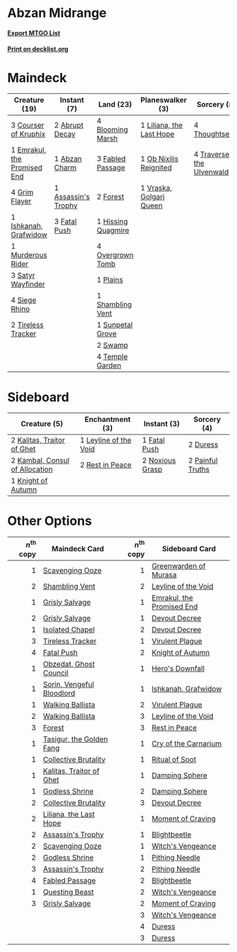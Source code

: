 # Abzan Midrange

#### [Export MTGO List](../collection/Abzan%20Midrange/Abzan%20Midrange.txt)
#### [Print on decklist.org](http://decklist.org/?deckmain=2%09Abrupt%20Decay%0A1%09Abzan%20Charm%0A1%09Assassin's%20Trophy%0A4%09Blooming%20Marsh%0A3%09Courser%20of%20Kruphix%0A1%09Emrakul,%20the%20Promised%20End%0A3%09Fabled%20Passage%0A3%09Fatal%20Push%0A2%09Forest%0A4%09Grim%20Flayer%0A1%09Hissing%20Quagmire%0A1%09Ishkanah,%20Grafwidow%0A1%09Liliana,%20the%20Last%20Hope%0A1%09Murderous%20Rider%0A1%09Ob%20Nixilis%20Reignited%0A4%09Overgrown%20Tomb%0A1%09Plains%0A3%09Satyr%20Wayfinder%0A1%09Shambling%20Vent%0A4%09Siege%20Rhino%0A1%09Sunpetal%20Grove%0A2%09Swamp%0A4%09Temple%20Garden%0A4%09Thoughtseize%0A2%09Tireless%20Tracker%0A4%09Traverse%20the%20Ulvenwald%0A1%09Vraska,%20Golgari%20Queen&deckside=2%09Duress%0A1%09Fatal%20Push%0A2%09Kalitas,%20Traitor%20of%20Ghet%0A2%09Kambal,%20Consul%20of%20Allocation%0A1%09Knight%20of%20Autumn%0A1%09Leyline%20of%20the%20Void%0A2%09Noxious%20Grasp%0A2%09Painful%20Truths%0A2%09Rest%20in%20Peace)
# Maindeck

|                                            Creature (19)                                             |                                         Instant (7)                                          |                                          Land (23)                                          |                                         Planeswalker (3)                                          |                                            Sorcery (8)                                            |
|------------------------------------------------------------------------------------------------------|----------------------------------------------------------------------------------------------|---------------------------------------------------------------------------------------------|---------------------------------------------------------------------------------------------------|---------------------------------------------------------------------------------------------------|
|3 [Courser of Kruphix](http://gatherer.wizards.com/Pages/Card/Details.aspx?multiverseid=442153)       |2 [Abrupt Decay](http://gatherer.wizards.com/Pages/Card/Details.aspx?multiverseid=456061)     |4 [Blooming Marsh](http://gatherer.wizards.com/Pages/Card/Details.aspx?multiverseid=417816)  |1 [Liliana, the Last Hope](http://gatherer.wizards.com/Pages/Card/Details.aspx?multiverseid=414388)|4 [Thoughtseize](http://gatherer.wizards.com/Pages/Card/Details.aspx?multiverseid=438676)          |
|1 [Emrakul, the Promised End](http://gatherer.wizards.com/Pages/Card/Details.aspx?multiverseid=414295)|1 [Abzan Charm](http://gatherer.wizards.com/Pages/Card/Details.aspx?multiverseid=420794)      |3 [Fabled Passage](http://gatherer.wizards.com/Pages/Card/Details.aspx?multiverseid=473206)  |1 [Ob Nixilis Reignited](http://gatherer.wizards.com/Pages/Card/Details.aspx?multiverseid=401971)  |4 [Traverse the Ulvenwald](http://gatherer.wizards.com/Pages/Card/Details.aspx?multiverseid=409998)|
|4 [Grim Flayer](http://gatherer.wizards.com/Pages/Card/Details.aspx?multiverseid=414489)              |1 [Assassin's Trophy](http://gatherer.wizards.com/Pages/Card/Details.aspx?multiverseid=452902)|2 [Forest](http://gatherer.wizards.com/Pages/Card/Details.aspx?multiverseid=439860)          |1 [Vraska, Golgari Queen](http://gatherer.wizards.com/Pages/Card/Details.aspx?multiverseid=452963) |                                                                                                   |
|1 [Ishkanah, Grafwidow](http://gatherer.wizards.com/Pages/Card/Details.aspx?multiverseid=414463)      |3 [Fatal Push](http://gatherer.wizards.com/Pages/Card/Details.aspx?multiverseid=423724)       |1 [Hissing Quagmire](http://gatherer.wizards.com/Pages/Card/Details.aspx?multiverseid=407681)|                                                                                                   |                                                                                                   |
|1 [Murderous Rider](http://gatherer.wizards.com/Pages/Card/Details.aspx?multiverseid=473059)          |                                                                                              |4 [Overgrown Tomb](http://gatherer.wizards.com/Pages/Card/Details.aspx?multiverseid=405103)  |                                                                                                   |                                                                                                   |
|3 [Satyr Wayfinder](http://gatherer.wizards.com/Pages/Card/Details.aspx?multiverseid=378508)          |                                                                                              |1 [Plains](http://gatherer.wizards.com/Pages/Card/Details.aspx?multiverseid=439856)          |                                                                                                   |                                                                                                   |
|4 [Siege Rhino](http://gatherer.wizards.com/Pages/Card/Details.aspx?multiverseid=386666)              |                                                                                              |1 [Shambling Vent](http://gatherer.wizards.com/Pages/Card/Details.aspx?multiverseid=402031)  |                                                                                                   |                                                                                                   |
|2 [Tireless Tracker](http://gatherer.wizards.com/Pages/Card/Details.aspx?multiverseid=409997)         |                                                                                              |1 [Sunpetal Grove](http://gatherer.wizards.com/Pages/Card/Details.aspx?multiverseid=420946)  |                                                                                                   |                                                                                                   |
|                                                                                                      |                                                                                              |2 [Swamp](http://gatherer.wizards.com/Pages/Card/Details.aspx?multiverseid=439858)           |                                                                                                   |                                                                                                   |
|                                                                                                      |                                                                                              |4 [Temple Garden](http://gatherer.wizards.com/Pages/Card/Details.aspx?multiverseid=405112)   |                                                                                                   |                                                                                                   |


# Sideboard

|                                              Creature (5)                                               |                                        Enchantment (3)                                         |                                       Instant (3)                                        |                                        Sorcery (4)                                        |
|---------------------------------------------------------------------------------------------------------|------------------------------------------------------------------------------------------------|------------------------------------------------------------------------------------------|-------------------------------------------------------------------------------------------|
|2 [Kalitas, Traitor of Ghet](http://gatherer.wizards.com/Pages/Card/Details.aspx?multiverseid=407596)    |1 [Leyline of the Void](http://gatherer.wizards.com/Pages/Card/Details.aspx?multiverseid=107682)|1 [Fatal Push](http://gatherer.wizards.com/Pages/Card/Details.aspx?multiverseid=423724)   |2 [Duress](http://gatherer.wizards.com/Pages/Card/Details.aspx?multiverseid=14557)         |
|2 [Kambal, Consul of Allocation](http://gatherer.wizards.com/Pages/Card/Details.aspx?multiverseid=417756)|2 [Rest in Peace](http://gatherer.wizards.com/Pages/Card/Details.aspx?multiverseid=442021)      |2 [Noxious Grasp](http://gatherer.wizards.com/Pages/Card/Details.aspx?multiverseid=466864)|2 [Painful Truths](http://gatherer.wizards.com/Pages/Card/Details.aspx?multiverseid=401981)|
|1 [Knight of Autumn](http://gatherer.wizards.com/Pages/Card/Details.aspx?multiverseid=452933)            |                                                                                                |                                                                                          |                                                                                           |


# Other Options

|*n*<sup>th</sup> copy|                                           Maindeck Card                                            |*n*<sup>th</sup> copy|                                           Sideboard Card                                           |
|--------------------:|----------------------------------------------------------------------------------------------------|--------------------:|----------------------------------------------------------------------------------------------------|
|                    1|[Scavenging Ooze](http://gatherer.wizards.com/Pages/Card/Details.aspx?multiverseid=420783)          |                    1|[Greenwarden of Murasa](http://gatherer.wizards.com/Pages/Card/Details.aspx?multiverseid=401901)    |
|                    2|[Shambling Vent](http://gatherer.wizards.com/Pages/Card/Details.aspx?multiverseid=402031)           |                    2|[Leyline of the Void](http://gatherer.wizards.com/Pages/Card/Details.aspx?multiverseid=107682)      |
|                    1|[Grisly Salvage](http://gatherer.wizards.com/Pages/Card/Details.aspx?multiverseid=405253)           |                    1|[Emrakul, the Promised End](http://gatherer.wizards.com/Pages/Card/Details.aspx?multiverseid=414295)|
|                    2|[Grisly Salvage](http://gatherer.wizards.com/Pages/Card/Details.aspx?multiverseid=405253)           |                    1|[Devout Decree](http://gatherer.wizards.com/Pages/Card/Details.aspx?multiverseid=466767)            |
|                    1|[Isolated Chapel](http://gatherer.wizards.com/Pages/Card/Details.aspx?multiverseid=443129)          |                    2|[Devout Decree](http://gatherer.wizards.com/Pages/Card/Details.aspx?multiverseid=466767)            |
|                    3|[Tireless Tracker](http://gatherer.wizards.com/Pages/Card/Details.aspx?multiverseid=409997)         |                    1|[Virulent Plague](http://gatherer.wizards.com/Pages/Card/Details.aspx?multiverseid=394739)          |
|                    4|[Fatal Push](http://gatherer.wizards.com/Pages/Card/Details.aspx?multiverseid=423724)               |                    2|[Knight of Autumn](http://gatherer.wizards.com/Pages/Card/Details.aspx?multiverseid=452933)         |
|                    1|[Obzedat, Ghost Council](http://gatherer.wizards.com/Pages/Card/Details.aspx?multiverseid=366246)   |                    1|[Hero's Downfall](http://gatherer.wizards.com/Pages/Card/Details.aspx?multiverseid=373575)          |
|                    1|[Sorin, Vengeful Bloodlord](http://gatherer.wizards.com/Pages/Card/Details.aspx?multiverseid=461144)|                    1|[Ishkanah, Grafwidow](http://gatherer.wizards.com/Pages/Card/Details.aspx?multiverseid=414463)      |
|                    1|[Walking Ballista](http://gatherer.wizards.com/Pages/Card/Details.aspx?multiverseid=423848)         |                    2|[Virulent Plague](http://gatherer.wizards.com/Pages/Card/Details.aspx?multiverseid=394739)          |
|                    2|[Walking Ballista](http://gatherer.wizards.com/Pages/Card/Details.aspx?multiverseid=423848)         |                    3|[Leyline of the Void](http://gatherer.wizards.com/Pages/Card/Details.aspx?multiverseid=107682)      |
|                    3|[Forest](http://gatherer.wizards.com/Pages/Card/Details.aspx?multiverseid=439860)                   |                    3|[Rest in Peace](http://gatherer.wizards.com/Pages/Card/Details.aspx?multiverseid=442021)            |
|                    1|[Tasigur, the Golden Fang](http://gatherer.wizards.com/Pages/Card/Details.aspx?multiverseid=391937) |                    1|[Cry of the Carnarium](http://gatherer.wizards.com/Pages/Card/Details.aspx?multiverseid=457214)     |
|                    1|[Collective Brutality](http://gatherer.wizards.com/Pages/Card/Details.aspx?multiverseid=414380)     |                    1|[Ritual of Soot](http://gatherer.wizards.com/Pages/Card/Details.aspx?multiverseid=452834)           |
|                    1|[Kalitas, Traitor of Ghet](http://gatherer.wizards.com/Pages/Card/Details.aspx?multiverseid=407596) |                    1|[Damping Sphere](http://gatherer.wizards.com/Pages/Card/Details.aspx?multiverseid=443101)           |
|                    1|[Godless Shrine](http://gatherer.wizards.com/Pages/Card/Details.aspx?multiverseid=405099)           |                    2|[Damping Sphere](http://gatherer.wizards.com/Pages/Card/Details.aspx?multiverseid=443101)           |
|                    2|[Collective Brutality](http://gatherer.wizards.com/Pages/Card/Details.aspx?multiverseid=414380)     |                    3|[Devout Decree](http://gatherer.wizards.com/Pages/Card/Details.aspx?multiverseid=466767)            |
|                    2|[Liliana, the Last Hope](http://gatherer.wizards.com/Pages/Card/Details.aspx?multiverseid=414388)   |                    1|[Moment of Craving](http://gatherer.wizards.com/Pages/Card/Details.aspx?multiverseid=439736)        |
|                    2|[Assassin's Trophy](http://gatherer.wizards.com/Pages/Card/Details.aspx?multiverseid=452902)        |                    1|[Blightbeetle](http://gatherer.wizards.com/Pages/Card/Details.aspx?multiverseid=466841)             |
|                    2|[Scavenging Ooze](http://gatherer.wizards.com/Pages/Card/Details.aspx?multiverseid=420783)          |                    1|[Witch's Vengeance](http://gatherer.wizards.com/Pages/Card/Details.aspx?multiverseid=473073)        |
|                    2|[Godless Shrine](http://gatherer.wizards.com/Pages/Card/Details.aspx?multiverseid=405099)           |                    1|[Pithing Needle](http://gatherer.wizards.com/Pages/Card/Details.aspx?multiverseid=129526)           |
|                    3|[Assassin's Trophy](http://gatherer.wizards.com/Pages/Card/Details.aspx?multiverseid=452902)        |                    2|[Pithing Needle](http://gatherer.wizards.com/Pages/Card/Details.aspx?multiverseid=129526)           |
|                    4|[Fabled Passage](http://gatherer.wizards.com/Pages/Card/Details.aspx?multiverseid=473206)           |                    2|[Blightbeetle](http://gatherer.wizards.com/Pages/Card/Details.aspx?multiverseid=466841)             |
|                    1|[Questing Beast](http://gatherer.wizards.com/Pages/Card/Details.aspx?multiverseid=473133)           |                    2|[Witch's Vengeance](http://gatherer.wizards.com/Pages/Card/Details.aspx?multiverseid=473073)        |
|                    3|[Grisly Salvage](http://gatherer.wizards.com/Pages/Card/Details.aspx?multiverseid=405253)           |                    2|[Moment of Craving](http://gatherer.wizards.com/Pages/Card/Details.aspx?multiverseid=439736)        |
|                     |                                                                                                    |                    3|[Witch's Vengeance](http://gatherer.wizards.com/Pages/Card/Details.aspx?multiverseid=473073)        |
|                     |                                                                                                    |                    4|[Duress](http://gatherer.wizards.com/Pages/Card/Details.aspx?multiverseid=14557)                    |
|                     |                                                                                                    |                    3|[Duress](http://gatherer.wizards.com/Pages/Card/Details.aspx?multiverseid=14557)                    |

